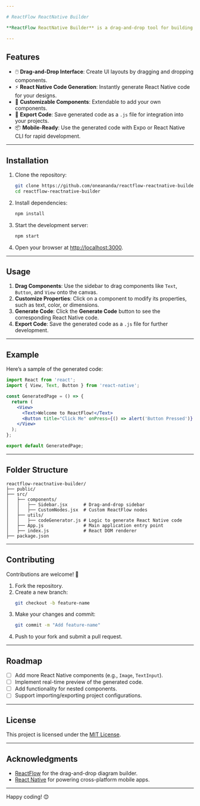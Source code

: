 ```yaml
---

# ReactFlow ReactNative Builder

**ReactFlow ReactNative Builder** is a drag-and-drop tool for building React Native pages using ReactFlow. This project allows users to visually create UI components and generate React Native code in real-time, making mobile app development faster and more intuitive.

---
```


## Features

- 🖱️ **Drag-and-Drop Interface**: Create UI layouts by dragging and dropping components.
- ⚡ **React Native Code Generation**: Instantly generate React Native code for your designs.
- 🌟 **Customizable Components**: Extendable to add your own components.
- 💾 **Export Code**: Save generated code as a `.js` file for integration into your projects.
- 📦 **Mobile-Ready**: Use the generated code with Expo or React Native CLI for rapid development.

---

## Installation

1. Clone the repository:
   ```bash
   git clone https://github.com/oneananda/reactflow-reactnative-builder.git
   cd reactflow-reactnative-builder
   ```

2. Install dependencies:
   ```bash
   npm install
   ```

3. Start the development server:
   ```bash
   npm start
   ```

4. Open your browser at [http://localhost:3000](http://localhost:3000).

---

## Usage

1. **Drag Components**: Use the sidebar to drag components like `Text`, `Button`, and `View` onto the canvas.
2. **Customize Properties**: Click on a component to modify its properties, such as text, color, or dimensions.
3. **Generate Code**: Click the **Generate Code** button to see the corresponding React Native code.
4. **Export Code**: Save the generated code as a `.js` file for further development.

---

## Example

Here’s a sample of the generated code:

```jsx
import React from 'react';
import { View, Text, Button } from 'react-native';

const GeneratedPage = () => {
  return (
    <View>
      <Text>Welcome to ReactFlow!</Text>
      <Button title="Click Me" onPress={() => alert('Button Pressed')} />
    </View>
  );
};

export default GeneratedPage;
```

---

## Folder Structure

```
reactflow-reactnative-builder/
├── public/
├── src/
│   ├── components/
│   │   ├── Sidebar.jsx      # Drag-and-drop sidebar
│   │   ├── CustomNodes.jsx  # Custom ReactFlow nodes
│   ├── utils/
│   │   ├── codeGenerator.js # Logic to generate React Native code
│   ├── App.js               # Main application entry point
│   ├── index.js             # React DOM renderer
├── package.json
```

---

## Contributing

Contributions are welcome! 🎉

1. Fork the repository.
2. Create a new branch:
   ```bash
   git checkout -b feature-name
   ```
3. Make your changes and commit:
   ```bash
   git commit -m "Add feature-name"
   ```
4. Push to your fork and submit a pull request.

---

## Roadmap

- [ ] Add more React Native components (e.g., `Image`, `TextInput`).
- [ ] Implement real-time preview of the generated code.
- [ ] Add functionality for nested components.
- [ ] Support importing/exporting project configurations.

---

## License

This project is licensed under the [MIT License](LICENSE).

---

## Acknowledgments

- [ReactFlow](https://reactflow.dev/) for the drag-and-drop diagram builder.
- [React Native](https://reactnative.dev/) for powering cross-platform mobile apps.

---

Happy coding! 😊
